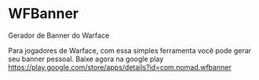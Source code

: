 # WFBanner
Gerador de Banner do Warface

Para jogadores de Warface, com essa simples ferramenta você pode gerar seu banner pessoal.
Baixe agora na google play 
https://play.google.com/store/apps/details?id=com.nomad.wfbanner
